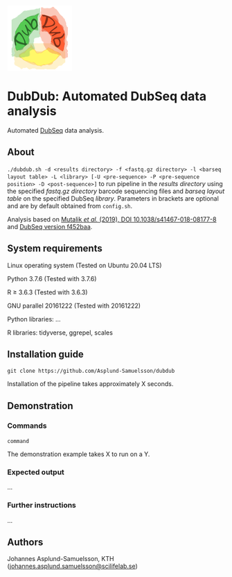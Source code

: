 ![alt text](dubdub.png "DubDub")

# DubDub: Automated DubSeq data analysis

Automated [DubSeq](https://github.com/psnovichkov/DubSeq) data analysis.


## About

`./dubdub.sh -d <results directory> -f <fastq.gz directory> -l <barseq layout table> -L <library> [-U <pre-sequence> -P <pre-sequence position> -D <post-sequence>]` to run pipeline in the _results directory_ using the specified _fastq.gz directory_ barcode sequencing files and _barseq layout table_ on the specified DubSeq _library_. Parameters in brackets are optional and are by default obtained from `config.sh`.

Analysis based on [Mutalik _et al._ (2019), DOI 10.1038/s41467-018-08177-8](https://www.nature.com/articles/s41467-018-08177-8) and [DubSeq version f452baa](https://github.com/psnovichkov/DubSeq/commit/f452baab7d9c9e56150803962dc755a5a39b78fd).


## System requirements

Linux operating system (Tested on Ubuntu 20.04 LTS)

Python 3.7.6 (Tested with 3.7.6)

R ≥ 3.6.3 (Tested with 3.6.3)

GNU parallel 20161222 (Tested with 20161222)

Python libraries: ...

R libraries: tidyverse, ggrepel, scales


## Installation guide

```
git clone https://github.com/Asplund-Samuelsson/dubdub
```

Installation of the pipeline takes approximately X seconds.


## Demonstration

### Commands

`command`

The demonstration example takes X to run on a Y.

### Expected output

...

### Further instructions

...

## Authors

Johannes Asplund-Samuelsson, KTH (johannes.asplund.samuelsson@scilifelab.se)
